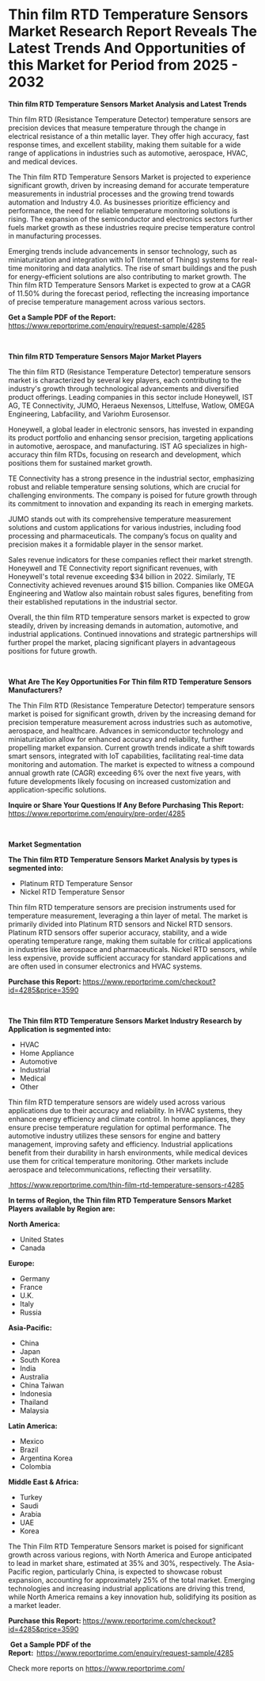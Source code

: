 <p><h1>Thin film RTD Temperature Sensors Market Research Report Reveals The Latest Trends And Opportunities of this Market for Period from 2025 - 2032</h1></p><p><strong>Thin film RTD Temperature Sensors Market Analysis and Latest Trends</strong></p>
<p><p>Thin film RTD (Resistance Temperature Detector) temperature sensors are precision devices that measure temperature through the change in electrical resistance of a thin metallic layer. They offer high accuracy, fast response times, and excellent stability, making them suitable for a wide range of applications in industries such as automotive, aerospace, HVAC, and medical devices.</p><p>The Thin film RTD Temperature Sensors Market is projected to experience significant growth, driven by increasing demand for accurate temperature measurements in industrial processes and the growing trend towards automation and Industry 4.0. As businesses prioritize efficiency and performance, the need for reliable temperature monitoring solutions is rising. The expansion of the semiconductor and electronics sectors further fuels market growth as these industries require precise temperature control in manufacturing processes.</p><p>Emerging trends include advancements in sensor technology, such as miniaturization and integration with IoT (Internet of Things) systems for real-time monitoring and data analytics. The rise of smart buildings and the push for energy-efficient solutions are also contributing to market growth. The Thin film RTD Temperature Sensors Market is expected to grow at a CAGR of 11.50% during the forecast period, reflecting the increasing importance of precise temperature management across various sectors.</p></p>
<p><strong>Get a Sample PDF of the Report:&nbsp;</strong> <a href="https://www.reportprime.com/enquiry/request-sample/4285?utm_campaign=3220&utm_medium=2&utm_source=Github&utm_content=ia&utm_term=19032025&utm_id=thin-film-rtd-temperature-sensors">https://www.reportprime.com/enquiry/request-sample/4285</a></p>
<p>&nbsp;</p>
<p><strong>Thin film RTD Temperature Sensors Major Market Players</strong></p>
<p><p>The thin film RTD (Resistance Temperature Detector) temperature sensors market is characterized by several key players, each contributing to the industry's growth through technological advancements and diversified product offerings. Leading companies in this sector include Honeywell, IST AG, TE Connectivity, JUMO, Heraeus Nexensos, Littelfuse, Watlow, OMEGA Engineering, Labfacility, and Variohm Eurosensor.</p><p>Honeywell, a global leader in electronic sensors, has invested in expanding its product portfolio and enhancing sensor precision, targeting applications in automotive, aerospace, and manufacturing. IST AG specializes in high-accuracy thin film RTDs, focusing on research and development, which positions them for sustained market growth.</p><p>TE Connectivity has a strong presence in the industrial sector, emphasizing robust and reliable temperature sensing solutions, which are crucial for challenging environments. The company is poised for future growth through its commitment to innovation and expanding its reach in emerging markets.</p><p>JUMO stands out with its comprehensive temperature measurement solutions and custom applications for various industries, including food processing and pharmaceuticals. The company’s focus on quality and precision makes it a formidable player in the sensor market.</p><p>Sales revenue indicators for these companies reflect their market strength. Honeywell and TE Connectivity report significant revenues, with Honeywell's total revenue exceeding $34 billion in 2022. Similarly, TE Connectivity achieved revenues around $15 billion. Companies like OMEGA Engineering and Watlow also maintain robust sales figures, benefiting from their established reputations in the industrial sector.</p><p>Overall, the thin film RTD temperature sensors market is expected to grow steadily, driven by increasing demands in automation, automotive, and industrial applications. Continued innovations and strategic partnerships will further propel the market, placing significant players in advantageous positions for future growth.</p></p>
<p>&nbsp;</p>
<p><strong>What Are The Key Opportunities For Thin film RTD Temperature Sensors Manufacturers?</strong></p>
<p><p>The Thin Film RTD (Resistance Temperature Detector) temperature sensors market is poised for significant growth, driven by the increasing demand for precision temperature measurement across industries such as automotive, aerospace, and healthcare. Advances in semiconductor technology and miniaturization allow for enhanced accuracy and reliability, further propelling market expansion. Current growth trends indicate a shift towards smart sensors, integrated with IoT capabilities, facilitating real-time data monitoring and automation. The market is expected to witness a compound annual growth rate (CAGR) exceeding 6% over the next five years, with future developments likely focusing on increased customization and application-specific solutions.</p></p>
<p><strong>Inquire or Share Your Questions If Any Before Purchasing This Report:</strong> <a href="https://www.reportprime.com/enquiry/pre-order/4285?utm_campaign=3220&utm_medium=2&utm_source=Github&utm_content=ia&utm_term=19032025&utm_id=thin-film-rtd-temperature-sensors">https://www.reportprime.com/enquiry/pre-order/4285</a></p>
<p>&nbsp;</p>
<p><strong>Market Segmentation</strong></p>
<p><strong>The Thin film RTD Temperature Sensors Market Analysis by types is segmented into:</strong></p>
<p><ul><li>Platinum RTD Temperature Sensor</li><li>Nickel RTD Temperature Sensor</li></ul></p>
<p><p>Thin film RTD temperature sensors are precision instruments used for temperature measurement, leveraging a thin layer of metal. The market is primarily divided into Platinum RTD sensors and Nickel RTD sensors. Platinum RTD sensors offer superior accuracy, stability, and a wide operating temperature range, making them suitable for critical applications in industries like aerospace and pharmaceuticals. Nickel RTD sensors, while less expensive, provide sufficient accuracy for standard applications and are often used in consumer electronics and HVAC systems.</p></p>
<p><strong>Purchase this Report:&nbsp;</strong><a href="https://www.reportprime.com/checkout?id=4285&price=3590&utm_campaign=3220&utm_medium=2&utm_source=Github&utm_content=ia&utm_term=19032025&utm_id=thin-film-rtd-temperature-sensors">https://www.reportprime.com/checkout?id=4285&price=3590</a></p>
<p>&nbsp;</p>
<p><strong>The Thin film RTD Temperature Sensors Market Industry Research by Application is segmented into:</strong></p>
<p><ul><li>HVAC</li><li>Home Appliance</li><li>Automotive</li><li>Industrial</li><li>Medical</li><li>Other</li></ul></p>
<p><p>Thin film RTD temperature sensors are widely used across various applications due to their accuracy and reliability. In HVAC systems, they enhance energy efficiency and climate control. In home appliances, they ensure precise temperature regulation for optimal performance. The automotive industry utilizes these sensors for engine and battery management, improving safety and efficiency. Industrial applications benefit from their durability in harsh environments, while medical devices use them for critical temperature monitoring. Other markets include aerospace and telecommunications, reflecting their versatility.</p></p>
<p><a href="https://www.reportprime.com/thin-film-rtd-temperature-sensors-r4285?utm_campaign=3220&utm_medium=2&utm_source=Github&utm_content=ia&utm_term=19032025&utm_id=thin-film-rtd-temperature-sensors">&nbsp;https://www.reportprime.com/thin-film-rtd-temperature-sensors-r4285</a></p>
<p><strong>In terms of Region, the Thin film RTD Temperature Sensors Market Players available by Region are:</strong></p>
<p>
    <p> <strong> North America: </strong>
        <ul>
            <li>United States</li>
            <li>Canada</li>
        </ul>
        </p> 
    <p> <strong> Europe: </strong>
        <ul>
            <li>Germany</li>
            <li>France</li>
            <li>U.K.</li>
            <li>Italy</li>
            <li>Russia</li>
        </ul>
        </p> 
    <p> <strong> Asia-Pacific: </strong>
        <ul>
            <li>China</li>
            <li>Japan</li>
            <li>South Korea</li>
            <li>India</li>
            <li>Australia</li>
            <li>China Taiwan</li>
            <li>Indonesia</li>
            <li>Thailand</li>
            <li>Malaysia</li>
        </ul>
        </p> 
    <p> <strong> Latin America: </strong>
        <ul>
            <li>Mexico</li>
            <li>Brazil</li>
            <li>Argentina Korea</li>
            <li>Colombia</li>
        </ul>
        </p> 
    <p> <strong> Middle East & Africa: </strong>
        <ul>
            <li>Turkey</li>
            <li>Saudi</li>
            <li>Arabia</li>
            <li>UAE</li>
            <li>Korea</li>
        </ul>
    </p>
    </p>
<p><p>The Thin Film RTD Temperature Sensors market is poised for significant growth across various regions, with North America and Europe anticipated to lead in market share, estimated at 35% and 30%, respectively. The Asia-Pacific region, particularly China, is expected to showcase robust expansion, accounting for approximately 25% of the total market. Emerging technologies and increasing industrial applications are driving this trend, while North America remains a key innovation hub, solidifying its position as a market leader.</p></p>
<p><strong>Purchase this Report: </strong><a href="https://www.reportprime.com/checkout?id=4285&price=3590&utm_campaign=3220&utm_medium=2&utm_source=Github&utm_content=ia&utm_term=19032025&utm_id=thin-film-rtd-temperature-sensors">https://www.reportprime.com/checkout?id=4285&price=3590</a></p>
<p>&nbsp;<strong>Get a Sample PDF of the Report:&nbsp;&nbsp;</strong><a href="https://www.reportprime.com/enquiry/request-sample/4285?utm_campaign=3220&utm_medium=2&utm_source=Github&utm_content=ia&utm_term=19032025&utm_id=thin-film-rtd-temperature-sensors">https://www.reportprime.com/enquiry/request-sample/4285</a></p>
<p><strong></strong></p>
<p>Check more reports on <a href="https://www.reportprime.com/?utm_campaign=3220&utm_medium=2&utm_source=Github&utm_content=ia&utm_term=19032025&utm_id=thin-film-rtd-temperature-sensors">https://www.reportprime.com/</a></p>